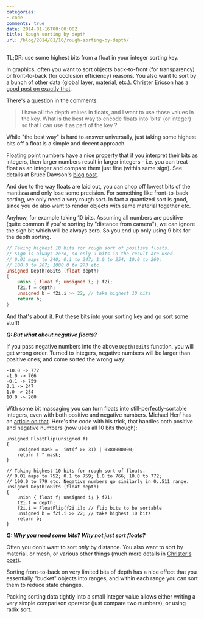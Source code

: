 ```yaml
---
categories:
- code
comments: true
date: 2014-01-16T00:00:00Z
title: Rough sorting by depth
url: /blog/2014/01/16/rough-sorting-by-depth/
---
```


TL;DR: use some highest bits from a float in your integer sorting key.

In graphics, often you want to sort objects back-to-front (for transparency) or front-to-back
(for occlusion efficiency) reasons. You also want to sort by a bunch of other data (global layer,
material, etc.). Christer Ericson has a [good post on exactly that](http://realtimecollisiondetection.net/blog/?p=86).

There's a question in the comments:

> I have all the depth values in floats, and I want to use those values in the key.
> What is the best way to encode floats into ‘bits’ (or integer) so that I can use
> it as part of the key ?

While "the best way" is hard to answer universally, just taking some highest bits off a float is a
simple and decent approach.

Floating point numbers have a nice property that if you interpret their bits as integers, then larger
numbers result in larger integers - i.e. you can treat float as an integer and compare them just fine
(within same sign). See details at Bruce Dawson's
[blog post](http://randomascii.wordpress.com/2012/01/11/tricks-with-the-floating-point-format/).

And due to the way floats are laid out, you can chop off lowest bits of the mantissa and only lose some precision. For something like front-to-back sorting, we only need a very rough sort. In fact a quantized sort is good, since you do also want to render objects with same material together etc.

Anyhow, for example taking 10 bits. Assuming all numbers are positive (quite common if you're sorting
by "distance from camera"), we can ignore the sign bit which will be always zero. So you end up only using 9 bits for the depth sorting.

``` c
// Taking highest 10 bits for rough sort of positive floats.
// Sign is always zero, so only 9 bits in the result are used.
// 0.01 maps to 240; 0.1 to 247; 1.0 to 254; 10.0 to 260;
// 100.0 to 267; 1000.0 to 273 etc.
unsigned DepthToBits (float depth)
{
	union { float f; unsigned i; } f2i;
	f2i.f = depth;
	unsigned b = f2i.i >> 22; // take highest 10 bits
	return b;
}
```

And that's about it. Put these bits into your sorting key and go sort some stuff!


***Q: But what about negative floats?***

If you pass negative numbers into the above `DepthToBits` function, you will get wrong order. Turned
to integers, negative numbers will be larger than positive ones; and come sorted the wrong way:

```
-10.0 -> 772
-1.0 -> 766
-0.1 -> 759
0.1 -> 247
1.0 -> 254
10.0 -> 260
```

With some bit massaging you can turn floats into still-perfectly-sortable integers, even with
both positive and negative numbers. Michael Herf has an [article on that](http://stereopsis.com/radix.html). Here's the code with his trick, that handles both positive and negative numbers (now uses all 10
bits though):

```
unsigned FloatFlip(unsigned f)
{
	unsigned mask = -int(f >> 31) | 0x80000000;
	return f ^ mask;
}

// Taking highest 10 bits for rough sort of floats.
// 0.01 maps to 752; 0.1 to 759; 1.0 to 766; 10.0 to 772;
// 100.0 to 779 etc. Negative numbers go similarly in 0..511 range.
unsigned DepthToBits (float depth)
{
	union { float f; unsigned i; } f2i;
	f2i.f = depth;
	f2i.i = FloatFlip(f2i.i); // flip bits to be sortable
	unsigned b = f2i.i >> 22; // take highest 10 bits
	return b;
}
```


***Q: Why you need some bits? Why not just sort floats?***

Often you don't want to sort *only* by distance. You also want to sort by material, or mesh, or various other things (much more details in [Christer's post](http://realtimecollisiondetection.net/blog/?p=86)).

Sorting front-to-back on very limited bits of depth has a nice effect that you essentially "bucket" objects into ranges, and within each range you can sort them to reduce state changes.

Packing sorting data tightly into a small integer value allows either writing a very simple comparison operator (just compare two numbers), or using radix sort.

